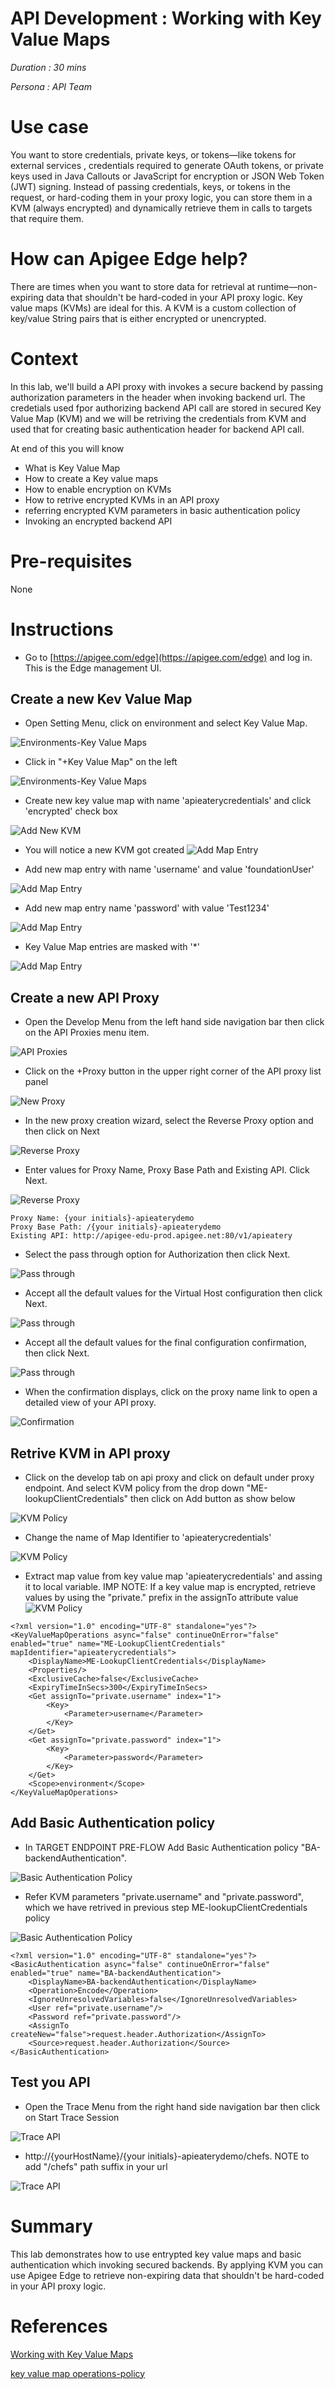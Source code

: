 # API Development : Working with Key Value Maps

*Duration : 30 mins*

*Persona : API Team*

# Use case

You want to store credentials, private keys, or tokens—like tokens for external services , credentials required to generate OAuth tokens, or private keys used in Java Callouts or JavaScript for encryption or JSON Web Token (JWT) signing. Instead of passing credentials, keys, or tokens in the request, or hard-coding them in your proxy logic, you can store them in a KVM (always encrypted) and dynamically retrieve them in calls to targets that require them.

# How can Apigee Edge help?

There are times when you want to store data for retrieval at runtime—non-expiring data that shouldn't be hard-coded in your API proxy logic. Key value maps (KVMs) are ideal for this. A KVM is a custom collection of key/value String pairs that is either encrypted or unencrypted. 

# Context

In this lab, we'll build a API proxy with invokes a secure backend by passing authorization parameters in the header when invoking backend url. The credetials used fpor authorizing backend API call are stored in secured Key Value Map (KVM) and we will be retriving the credentials from KVM and used that for creating basic authentication header for backend API call.

At end of this you will know
- What is Key Value Map
- How to create a Key value maps
- How to enable encryption on KVMs
- How to retrive encrypted KVMs in an API proxy
- referring encrypted KVM parameters in basic authentication policy
- Invoking an encrypted backend API

# Pre-requisites

None

# Instructions

* Go to [https://apigee.com/edge](https://apigee.com/edge) and log in. This is the Edge management UI. 

## Create a new Kev Value Map

* Open Setting Menu, click on environment and select Key Value Map.

![Environments-Key Value Maps](./media/KVM-Snapshot-0-1.png)

* Click in "+Key Value Map" on the left 

![Environments-Key Value Maps](./media/KVM_add.png)

* Create new key value map with name 'apieaterycredentials' and click 'encrypted' check box

![Add New KVM](./media/KVM_Snapshot-2.png)

* You will notice a new KVM got created
![Add Map Entry](./media/KVM_Snapshot-3.png)

* Add new map entry with name 'username' and value 'foundationUser'

![Add Map Entry](./media/KVM_Snapshot-4.png)

* Add new map entry name 'password' with value 'Test1234'

![Add Map Entry](./media/KVM_Snapshot-5.png)

* Key Value Map entries are masked with '*'

![Add Map Entry](./media/KVM_Snapshot-6.png)

## Create a new API Proxy

* Open the Develop Menu from the left hand side navigation bar then click on the API Proxies menu item.

![API Proxies](./media/open-api-proxy-list.png)

* Click on the +Proxy button in the upper right corner of the API proxy list panel

![New Proxy](./media/new-api-proxy.png)

* In the new proxy creation wizard, select the Reverse Proxy option and then click on Next

![Reverse Proxy](./media/KVM_Snapshot-8.png)

* Enter values for Proxy Name, Proxy Base Path and Existing API. Click Next.

![Reverse Proxy](./media/KVM_Snapshot-9.png)

```
Proxy Name: {your initials}-apieaterydemo
Proxy Base Path: /{your initials}-apieaterydemo
Existing API: http://apigee-edu-prod.apigee.net:80/v1/apieatery
```

* Select the pass through option for Authorization then click Next.

![Pass through](./media/KVM_Snapshot-10.png)

* Accept all the default values for the Virtual Host configuration then click Next.

![Pass through](./media/KVM_Snapshot-11.png)

* Accept all the default values for the final configuration confirmation, then click Next.

![Pass through](./media/KVM_Snapshot-12.png)

* When the confirmation displays, click on the proxy name link to open a detailed view of your API proxy.

![Confirmation](./media/KVM_Snapshot-13.png)

## Retrive KVM in API proxy

* Click on the develop tab on api proxy and click on default under proxy endpoint. And select KVM policy from the drop down "ME-lookupClientCredentials" then click on Add button as show below

![KVM Policy](./media/KVM_Snapshot-14.png)

* Change the name of Map Identifier to 'apieaterycredentials'

![KVM Policy](./media/KVM_Snapshot-15.png)

* Extract map value from key value map 'apieaterycredentials' and assing it to local variable. IMP NOTE: If a key value map is encrypted, retrieve values by using the "private." prefix in the assignTo attribute value
![KVM Policy](./media/KVM_Snapshot-16.png)

```
<?xml version="1.0" encoding="UTF-8" standalone="yes"?>
<KeyValueMapOperations async="false" continueOnError="false" enabled="true" name="ME-LookupClientCredentials" mapIdentifier="apieaterycredentials">
    <DisplayName>ME-LookupClientCredentials</DisplayName>
    <Properties/>
    <ExclusiveCache>false</ExclusiveCache>
    <ExpiryTimeInSecs>300</ExpiryTimeInSecs>
    <Get assignTo="private.username" index="1">
        <Key>
            <Parameter>username</Parameter>
        </Key>
    </Get>
    <Get assignTo="private.password" index="1">
        <Key>
            <Parameter>password</Parameter>
        </Key>
    </Get>
    <Scope>environment</Scope>
</KeyValueMapOperations>
```

## Add Basic Authentication policy

* In TARGET ENDPOINT PRE-FLOW Add Basic Authentication policy "BA-backendAuthentication". 

![Basic Authentication Policy](./media/KVM_Snapshot-17.png)

* Refer KVM parameters "private.username" and "private.password", which we have retrived in previous step ME-lookupClientCredentials policy

![Basic Authentication Policy](./media/KVM_Snapshot-18.png)

```
<?xml version="1.0" encoding="UTF-8" standalone="yes"?>
<BasicAuthentication async="false" continueOnError="false" enabled="true" name="BA-backendAuthentication">
    <DisplayName>BA-backendAuthentication</DisplayName>
    <Operation>Encode</Operation>
    <IgnoreUnresolvedVariables>false</IgnoreUnresolvedVariables>
    <User ref="private.username"/>
    <Password ref="private.password"/>
    <AssignTo createNew="false">request.header.Authorization</AssignTo>
    <Source>request.header.Authorization</Source>
</BasicAuthentication>
```
## Test you API 

* Open the Trace Menu from the right hand side navigation bar then click on Start Trace Session

![Trace API](./media/KVM_Snapshot-20.png)

* http://{yourHostName}/{your initials}-apieaterydemo/chefs. NOTE to add "/chefs" path suffix in your url

![Trace API](./media/KVM_Snapshot-21.png)


# Summary

This lab demonstrates how to use entrypted key value maps and basic authentication which invoking secured backends. By applying KVM you can use Apigee Edge to retrieve non-expiring data that shouldn't be hard-coded in your API proxy logic.

# References

[Working with Key Value Maps](https://docs.apigee.com/api-services/content/key-value-maps)

[key value map operations-policy](https://docs.apigee.com/api-services/reference/key-value-map-operations-policy)

